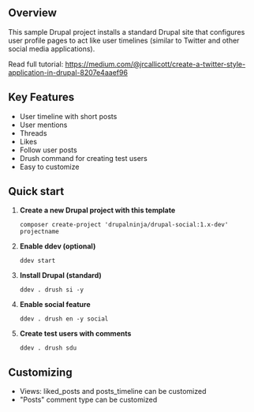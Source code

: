 ## Overview
This sample Drupal project installs a standard Drupal site that
configures user profile pages to act like user timelines
(similar to Twitter and other social media applications).

Read full tutorial:
https://medium.com/@jrcallicott/create-a-twitter-style-application-in-drupal-8207e4aaef96

## Key Features
- User timeline with short posts
- User mentions
- Threads
- Likes
- Follow user posts
- Drush command for creating test users
- Easy to customize

## Quick start

1. **Create a new Drupal project with this template**

   ```shell
   composer create-project 'drupalninja/drupal-social:1.x-dev' projectname
   ```

2. **Enable ddev (optional)**

   ```shell
   ddev start
   ```
3. **Install Drupal (standard)**

   ```shell
   ddev . drush si -y
   ```

4. **Enable social feature**

   ```shell
   ddev . drush en -y social
   ```

5. **Create test users with comments**

   ```shell
   ddev . drush sdu
   ```

## Customizing
- Views: liked_posts and posts_timeline can be customized
- "Posts" comment type can be customized
